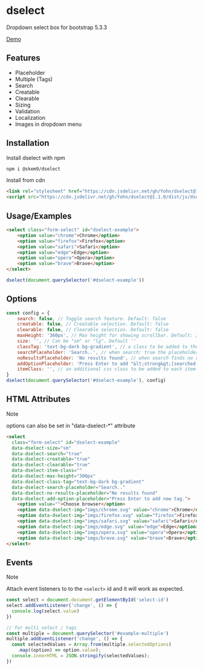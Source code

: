 # dselect

Dropdown select box for bootstrap 5.3.3

[Demo](https://yohn.github.io/dselect/)

## Features

- Placeholder
- Multiple (Tags)
- Search
- Creatable
- Clearable
- Sizing
- Validation
- Localization
- Images in dropdown menu


## Installation

Install dselect with npm

```bash
npm i @skem9/dselect
```

Install from cdn
```html
<link rel="stylesheet" href="https://cdn.jsdelivr.net/gh/Yohn/dselect@1.1.0/dist/css/dselect.min.css">
<script src="https://cdn.jsdelivr.net/gh/Yohn/dselect@1.1.0/dist/js/dselect.min.js"></script>
```
## Usage/Examples

```html
<select class="form-select" id="dselect-example">
    <option value="chrome">Chrome</option>
    <option value="firefox">Firefox</option>
    <option value="safari">Safari</option>
    <option value="edge">Edge</option>
    <option value="opera">Opera</option>
    <option value="brave">Brave</option>
</select>
```
```javascript
dselect(document.querySelector('#dselect-example'))
```
## Options

```javascript
const config = {
    search: false, // Toggle search feature. Default: false
    creatable: false, // Creatable selection. Default: false
    clearable: false, // Clearable selection. Default: false
    maxHeight: '360px', // Max height for showing scrollbar. Default: 360px
    size: '', // Can be "sm" or "lg". Default ''
    classTag: 'text-bg-dark bg-gradient', // a class to be added to the tag badges
    searchPlaceholder: 'Search..', // when search: true the placeholder in input box
    noResultsPlaceholder: 'No results found', // when search finds no results
    addOptionPlaceholder: 'Press Enter to add "&lt;strong&gt;[searched-term]&lt;/strong&gt;"', // when creatable: true the help text under the search box
    itemClass: '', // an additional css class to be added to each item within the dropdown menu
}
dselect(document.querySelector('#dselect-example'), config)
```

## HTML Attributes
> [!NOTE]
> options can also be set in "data-dselect-*" attribute

```html
<select
  class="form-select" id="dselect-example"
  data-dselect-size="sm"
  data-dselect-search="true"
  data-dselect-creatable="true"
  data-dselect-clearable="true"
  data-dselect-item-class=""
  data-dselect-max-height="300px"
  data-dselect-class-tag="text-bg-dark bg-gradient"
  data-dselect-search-placeholder="Search.."
  data-dselect-no-results-placeholder="No results found"
  data-dselect-add-option-placeholder="Press Enter to add new tag.">
    <option value="">Choose browser</option>
    <option data-dselect-img="imgs/chrome.svg" value="chrome">Chrome</option>
    <option data-dselect-img="imgs/firefox.svg" value="firefox">Firefox</option>
    <option data-dselect-img="imgs/safari.svg" value="safari">Safari</option>
    <option data-dselect-img="imgs/edge.svg" value="edge">Edge</option>
    <option data-dselect-img="imgs/opera.svg" value="opera">Opera</option>
    <option data-dselect-img="imgs/brave.svg" value="brave">Brave</option>
</select>
```
## Events
> [!NOTE]
> Attach event listeners to to the `<select>` id and it will work as expected.

```javascript
const select = document.document.getElementById('select-id')
select.addEventListener('change', () => {
  console.log(select.value)
})

// for multi select / tags
const multiple = document.querySelector('#example-multiple')
multiple.addEventListener('change', () => {
  const selectedValues = Array.from(multiple.selectedOptions)
    .map((option) => option.value);
  console.innerHTML = JSON.stringify(selectedValues);
})
```